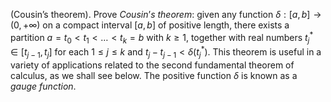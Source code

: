 (Cousin’s theorem). Prove $Cousin’s\ theorem$: given any function $\delta :[a,b] \to (0,+\infty)$ on a compact interval $[a,b]$ of positive length, there exists a partition $a=t_0<t_1<\dots<t_k=b$ with $k\ge 1$, together with real numbers $t_j^*\in [t_{j-1} ,t_j]$ for each $1\le j \le k$ and $t_j - t_{j-1}< \delta(t_j^*)$. This theorem is useful in a variety of applications related to the second fundamental theorem of calculus, as we shall see below. The positive function $\delta$ is known as a $gauge\ function$.